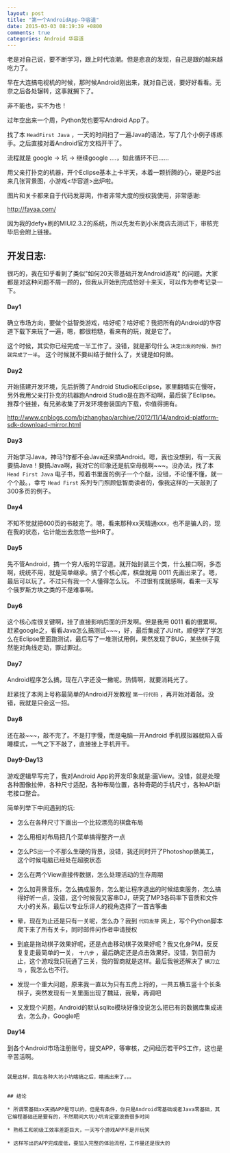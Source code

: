```yaml
---
layout: post
title: "第一个AndroidApp-华容道"
date: 2015-03-03 08:19:39 +0800
comments: true
categories: Android 华容道
---
```


老是对自己说，要不断学习，跟上时代浪潮。但是悲哀的发现，自己是跟的越来越吃力了。

早在大连搞电视机的时候，那时候Android刚出来，就对自己说，要好好看看。无奈之后各处辗转，这事就搁下了。

非不能也，实不为也！

过年空出来一个周，Python党也要写Android App了。

找了本 `HeadFirst Java` ，一天的时间扫了一遍Java的语法，写了几个小例子练练手。之后直接对着Android官方文档开干了。

流程就是 google -> 坑 -> 继续google ....，如此循环不已......

用父亲打扑克的机器，开个Eclipse基本上卡半天，本着一颗折腾的心，硬是PS出来几张背景图，小游戏<华容道>出炉啦。

图片和关卡都来自于代码发芽网，作者非常大度的授权我使用，非常感谢:

http://fayaa.com/

因为我的defy+刷的MIUI2.3.2的系统，所以先发布到小米商店去测试下，审核完毕后会附上链接。


## 开发日志:

很巧的，我在知乎看到了类似"如何20天零基础开发Android游戏" 的问题。大家都是对这种问题不屑一顾的，但我从开始到完成恰好十来天，可以作为参考记录一下。

#### Day1

确立市场方向，要做个益智类游戏，啥好呢？啥好呢？我把所有的Android的华容道下载下来玩了一遍，嗯，都很粗糙，看来有的玩，就是它了。

这个时候，其实你已经完成一半工作了。没错，就是那句什么 `决定出发的时候，旅行就完成了一半`。 这个时候就不要纠结于做什么了，关键是如何做。


#### Day2

开始搭建开发环境，先后折腾了Android Studio和Eclipse，家里翻墙实在慢呀，另外我用父亲打扑克的机器跑Android Studio是在跑不动啊，最后装了Eclipse。推荐个链接，有兄弟收集了开发环境套装国内下载，你值得拥有。

http://www.cnblogs.com/bjzhanghao/archive/2012/11/14/android-platform-sdk-download-mirror.html

#### Day3

开始学习Java，神马?你都不会Java还来搞Android。嗯，我也没想到，有一天我要搞Java！要搞Java啊，我对它的印象还是航空母舰啊~~~。没办法，找了本 `Head First Java` 电子书，照着书里面的例子一个个敲，没错，不论懂不懂，就一个个敲。，幸亏 `Head First` 系列专门照顾低智商读者的，像我这样的一天敲到了300多页的例子。

#### Day4

不知不觉就把600页的书敲完了。嗯，看来那种xx天精通xxx，也不是骗人的，现在我的状态，估计能出去忽悠一些HR了。

#### Day5

先不管Android，搞一个穷人版的华容道。就开始封装三个类，什么接口啊，多态啊，统统不用，就是简单继承。搞了个核心库，棋盘就用 0011 先画出来了。嗯，最后可以玩了。不过只有我一个人懂得怎么玩。 不过很有成就感啊，看来一天写个俄罗斯方块之类的不是难事啊。

#### Day6

这个核心库很关键啊，挂了直接影响后面的开发啊。但是我用 0011 看的很累啊。赶紧google之，看看Java怎么搞测试~~~，好，最后集成了JUnit，顺便学了学怎么在Eclipse里面跑测试，最后写了一堆测试用例，果然发现了BUG，某些棋子竟然能对角线走动，罪过罪过。

#### Day7

Android程序怎么搞，现在八字还没一撇呢。热情啊，就要消耗光了。

赶紧找了本网上号称最简单的Android开发教程 `第一行代码` ，再开始对着敲。没错，我就是只会这一招。

#### Day8

还在敲~~~，敲不完了。不是打字慢，而是电脑一开Android 手机模拟器就陷入昏睡模式，一气之下不敲了，直接接上手机开干。

#### Day9-Day13

游戏逻辑早写完了，我对Android App的开发印象就是:画View。没错，就是处理各种图像拉伸，各种尺寸适配，各种布局位置，各种奇葩的手机尺寸，各种API新老接口整合。

简单列举下中间遇到的坑:

* 怎么在各种尺寸下画出一个比较漂亮的棋盘布局

* 怎么用相对布局把几个菜单搞得整齐一点

* 怎么PS出一个不那么生硬的背景，没错，我还同时开了Photoshop做美工，这个时候电脑已经处在超脱状态

* 怎么在两个View直接传数据，怎么处理活动的生存周期

* 怎么加背景音乐，怎么搞成服务，怎么能让程序退出的时候结束服务，怎么搞得好听一点，没错，这个时候我又客串DJ，研究了MP3各码率下音质和文件大小的关系，最后以专业乐评人的视角选择了一首古筝曲

* 晕，现在为止还是只有一关呢，怎么办？我到 `代码发芽` 网上，写个Python脚本爬下来了所有关卡，同时邮件问作者申请授权

* 到底是拖动棋子效果好呢，还是点击移动棋子效果好呢？我又化身PM，反反复复走最简单的一关， `十八步` ，最后确定还是点击效果好。没错，到目前为止，这个游戏我只玩通了三关，我的智商就是这样。最后我爸还解决了 `横刀立马` ，我怎么也不行。

* 发现一个重大问题，原来我一直以为只有五虎上将的，一共五横五竖十个长条棋子，突然发现有一关里面出现了魏延，我晕，再调吧

* 又发现个问题，Android的默认sqlite模块好像没说怎么把已有的数据库集成进去，怎么办，Google吧

#### Day14

到各个Android市场注册账号，提交APP，等审核，之间经历若干PS工作，这也是辛苦活啊。

~~~~~

就是这样，我在各种大坑小坑瞎搞之后，瞎搞出来了。。。


## 结论

* 所谓零基础xx天搞APP是可以的，但是有条件，你只是Android零基础或者Java零基础，其它编程基础还是要有的，不然期间大坑小坑肯定要浪费很多时间

* 熟练工和初级工效率差距巨大，一天写个游戏APP不是开玩笑

* 这样写出的APP完成度低，要加入完整的体验流程，工作量还是很大的
